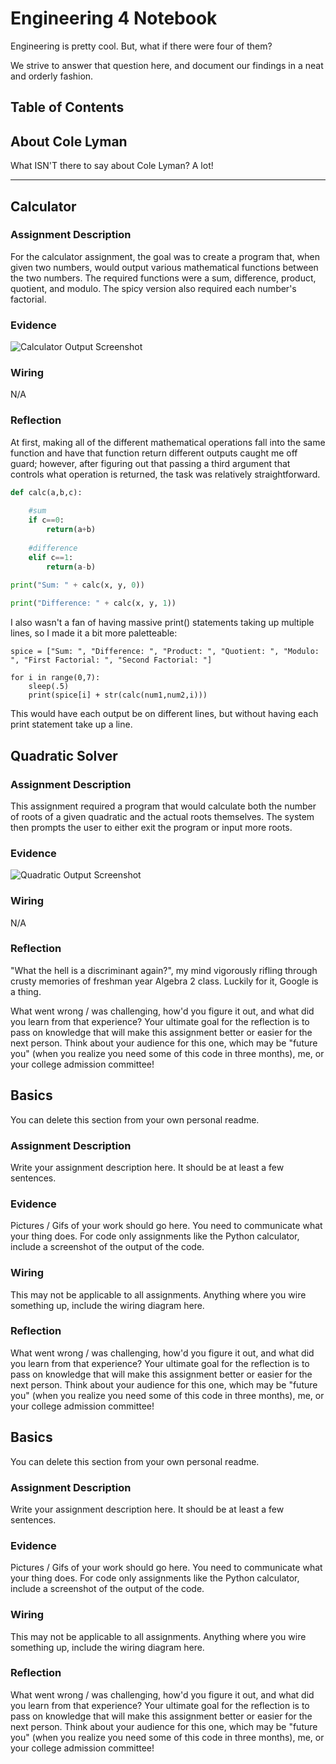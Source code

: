# Engineering 4 Notebook
Engineering is pretty cool. But, what if there were four of them?

We strive to answer that question here, and document our findings in a neat and orderly fashion.

## Table of Contents

## About Cole Lyman

What ISN'T there to say about Cole Lyman? A lot!

---

## Calculator

### Assignment Description

For the calculator assignment, the goal was to create a program that, when given two numbers, would output various mathematical functions between the two numbers. The required functions were a sum, difference, product, quotient, and modulo. The spicy version also required each number's factorial.

### Evidence 

![Calculator Output Screenshot](https://github.com/clyman88/Engineering_4_Notebook/blob/main/Pictures/Screenshot%202021-09-30%209.57.02%20AM.png)

### Wiring

N/A

### Reflection

At first, making all of the different mathematical operations fall into the same function and have that function return different outputs caught me off guard; however, after figuring out that passing a third argument that controls what operation is returned, the task was relatively straightforward.

```python
def calc(a,b,c):
    
    #sum
    if c==0:
        return(a+b)
        
    #difference
    elif c==1:
        return(a-b)
        
print("Sum: " + calc(x, y, 0))

print("Difference: " + calc(x, y, 1))

```
I also wasn't a fan of having massive print() statements taking up multiple lines, so I made it a bit more paletteable:

```
spice = ["Sum: ", "Difference: ", "Product: ", "Quotient: ", "Modulo: ", "First Factorial: ", "Second Factorial: "]

for i in range(0,7):
    sleep(.5)
    print(spice[i] + str(calc(num1,num2,i)))
```

This would have each output be on different lines, but without having each print statement take up a line.

## Quadratic Solver

### Assignment Description

This assignment required a program that would calculate both the number of roots of a given quadratic and the actual roots themselves. The system then prompts the user to either exit the program or input more roots.

### Evidence 

![Quadratic Output Screenshot](https://github.com/clyman88/Engineering_4_Notebook/blob/main/Pictures/Screenshot%202021-09-30%2010.29.08%20AM.png)

### Wiring

N/A

### Reflection

"What the hell is a discriminant again?", my mind vigorously rifling through crusty memories of freshman year Algebra 2 class. Luckily for it, Google is a thing.

What went wrong / was challenging, how'd you figure it out, and what did you learn from that experience?  Your ultimate goal for the reflection is to pass on knowledge that will make this assignment better or easier for the next person. Think about your audience for this one, which may be "future you" (when you realize you need some of this code in three months), me, or your college admission committee!

## Basics
You can delete this section from your own personal readme. 

### Assignment Description

Write your assignment description here. It should be at least a few sentences.

### Evidence 

Pictures / Gifs of your work should go here.  You need to communicate what your thing does. For code only assignments like the Python calculator, include a screenshot of the output of the code.

### Wiring

This may not be applicable to all assignments. Anything where you wire something up, include the wiring diagram here.

### Reflection

What went wrong / was challenging, how'd you figure it out, and what did you learn from that experience?  Your ultimate goal for the reflection is to pass on knowledge that will make this assignment better or easier for the next person. Think about your audience for this one, which may be "future you" (when you realize you need some of this code in three months), me, or your college admission committee!

## Basics
You can delete this section from your own personal readme. 

### Assignment Description

Write your assignment description here. It should be at least a few sentences.

### Evidence 

Pictures / Gifs of your work should go here.  You need to communicate what your thing does. For code only assignments like the Python calculator, include a screenshot of the output of the code.

### Wiring

This may not be applicable to all assignments. Anything where you wire something up, include the wiring diagram here.

### Reflection

What went wrong / was challenging, how'd you figure it out, and what did you learn from that experience?  Your ultimate goal for the reflection is to pass on knowledge that will make this assignment better or easier for the next person. Think about your audience for this one, which may be "future you" (when you realize you need some of this code in three months), me, or your college admission committee!
